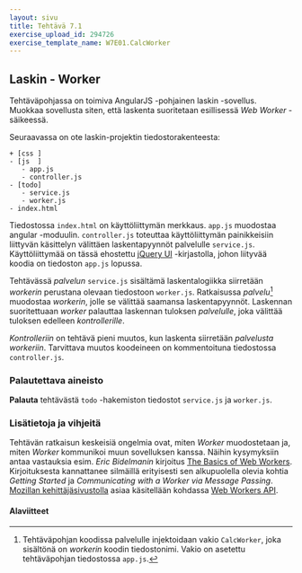 ```yaml
---
layout: sivu
title: Tehtävä 7.1
exercise_upload_id: 294726
exercise_template_name: W7E01.CalcWorker
---
```


## Laskin - Worker 

Tehtäväpohjassa on toimiva AngularJS -pohjainen laskin -sovellus. Muokkaa sovellusta siten, että laskenta suoritetaan esillisessä *Web Worker* -säikeessä.

Seuraavassa on ote laskin-projektin tiedostorakenteesta:

~~~
+ [css ]
- [js  ]
   - app.js
   - controller.js
- [todo]
   - service.js
   - worker.js
- index.html    
~~~


Tiedostossa `index.html` on käyttöliittymän merkkaus. `app.js` muodostaa angular -moduulin. `controller.js` toteuttaa  käyttöliittymän painikkeisiin liittyvän käsittelyn välittäen laskentapyynnöt palvelulle `service.js`. Käyttöliittymää on tässä ehostettu [jQuery UI][jQueryUI] -kirjastolla, johon liityvää koodia on tiedoston `app.js` lopussa.

[jQueryUI]: http://jqueryui.com

Tehtävässä *palvelun* `service.js` sisältämä laskentalogiikka siirretään *workerin* perustana olevaan tiedostoon `worker.js`. Ratkaisussa *palvelu*[^1] muodostaa *workerin*, jolle se välittää saamansa laskentapyynnöt. Laskennan suoritettuaan *worker* palauttaa laskennan tuloksen *palvelulle*, joka välittää tuloksen edelleen *kontrollerille*.

[^1]: Tehtäväpohjan koodissa palvelulle injektoidaan vakio `CalcWorker`, joka sisältönä on *workerin* koodin tiedostonimi. Vakio on asetettu tehtäväpohjan tiedostossa `app.js`.

*Kontrolleriin* on tehtävä pieni muutos, kun laskenta siirretään *palvelusta* *workeriin*. Tarvittava muutos koodeineen on kommentoituna tiedostossa `controller.js`.

### Palautettava aineisto

**Palauta** tehtävästä `todo` -hakemiston tiedostot `service.js` ja `worker.js`. 

### Lisätietoja ja vihjeitä

Tehtävän ratkaisun keskeisiä ongelmia ovat, miten *Worker* muodostetaan ja, miten *Worker* kommunikoi muun sovelluksen kanssa. Näihin kysymyksiin antaa vastauksia esim.  *Eric Bidelmanin* kirjoitus [The Basics of Web Workers][Bidelman2010]. Kirjoituksesta kannattanee silmäillä erityisesti sen alkupuolella olevia kohtia *Getting Started* ja *Communicating with a Worker via Message Passing*. [Mozillan kehittäjäsivustolla][mdn] asiaa käsitellään kohdassa [Web Workers API][wwapi]. 


[Bidelman2010]: https://www.html5rocks.com/en/tutorials/workers/basics/
[mdn]: https://developer.mozilla.org/
[wwapi]: https://developer.mozilla.org/en-US/docs/Web/API/Web_Workers_API



#### Alaviitteet
